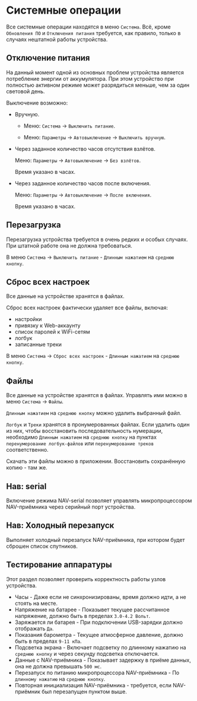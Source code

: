 # Системные операции

Все системные операции находятся в меню `Система`. Всё, кроме `Обновления ПО` и `Отключения питания` требуется, как правило, только в случаях нештатной работы устройства.


## Отключение питания

На данный момент одной из основных проблем устройства является потребление энергии от аккумулятора. При этом устройство при полностью активном режиме может разрядиться меньше, чем за один световой день.

Выключение возможно:

* Вручную.

    * Меню: `Система` -> `Выключить питание`.

    * Меню: `Параметры` -> `Автовыключение` -> `Выключить вручную`.
    
* Через заданное количество часов отсутствия взлётов.

    Меню: `Параметры` -> `Автовыключение` -> `Без взлётов`.

    Время указано в часах.

* Через заданное количество часов после включения.

    Меню: `Параметры` -> `Автовыключение` -> `После включения`.

    Время указано в часах.


## Перезагрузка

Перезагрузка устройства требуется в очень редких и особых случаях. При штатной работе она не должна требоваться.

В меню `Система` -> `Выключить питание` - `Длинным нажатием` на `среднюю кнопку`.


## Сброс всех настроек

Все данные на устройстве хранятся в файлах.

Сброс всех настроек фактически удаляет все файлы, включая:

* настройки
* привязку к Web-аккаунту
* список паролей к WiFi-сетям
* логбук
* записанные треки

В меню `Система` -> `Сброс всех настроек` - `Длинным нажатием` на `среднюю кнопку`.


## Файлы

Все данные на устройстве хранятся в файлах. Управлять ими можно в меню `Система` -> `Файлы`.

`Длинным нажатием` на `среднюю кнопку` можно удалить выбранный файл.

`Логбук` и `Треки` хранятся в пронумерованных файлах. Если удалить один из них, чтобы восстановить последовательность нумерации, необходимо `Длинным нажатием` на `среднюю кнопку` на пунктах `перенумерование логбук-файлов` или `перенумерование треков` соответственно.

Скачать эти файлы можно в приложении. Восстановить сохранённую копию - там же.


## Нав: serial

Включение режима NAV-serial позволяет управлять микропроцессором NAV-приёмника через серийный порт устройства.


## Нав: Холодный перезапуск

Выполняет холодный перезапуск NAV-приёмника, при котором будет сброшен список спутников.


## Тестирование аппаратуры

Этот раздел позволяет проверить корректность работы узлов устройства.

* Часы - Даже если не синхронизированы, время должно идти, а не стоять на месте.
* Напряжение на батарее - Показывет текущее рассчитанное напряжение, должно быть в пределах `3.0-4.2 Вольт`.
* Заряжается ли батарея - При подключении USB-зарядки должно отображать `Да`.
* Показания барометра - Текущее атмосферное давление, должно быть в пределах `9-11 кПа`.
* Подсветка экрана - Включает подсветку по длинному нажатию на `среднюю кнопку` и через секунду подсветка отключается.
* Данные с NAV-приёмника - Показывает задержку в приёме данных, она не должна превышать `500 мс`.
* Перезапуск по питанию микропроцессора NAV-приёмника -  По `длинному нажатию` на `среднюю кнопку`.
* Повторная инициализация NAV-приёмника - требуется, если NAV-приёмник был перезапущен пунктом выше.


